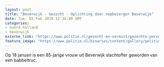 ```yaml
---
layout: post
title: "Beverwijk - Gezocht - Oplichting door nepbezorger Beverwijk"
date: Tue, 05 Feb 2019 12:34:00 GMT
categories: 
- noord-holland 
- beverwijk 
externe_link: "https://www.politie.nl/gezocht-en-vermist/gezochte-personen/2019/februari/04-oplichting-door-nepbezorger-beverwijk.html"
feature_image: "https://www.politie.nl/binaries/content/gallery/politie/gezocht/verdachten/2019/februari/04-nh/2019012056-ve-pakt-pinpas-uit-broekzak.jpg"
---
```


Op 18 januari is een 85-jarige vrouw uit Beverwijk slachtoffer geworden van een babbeltruc.
